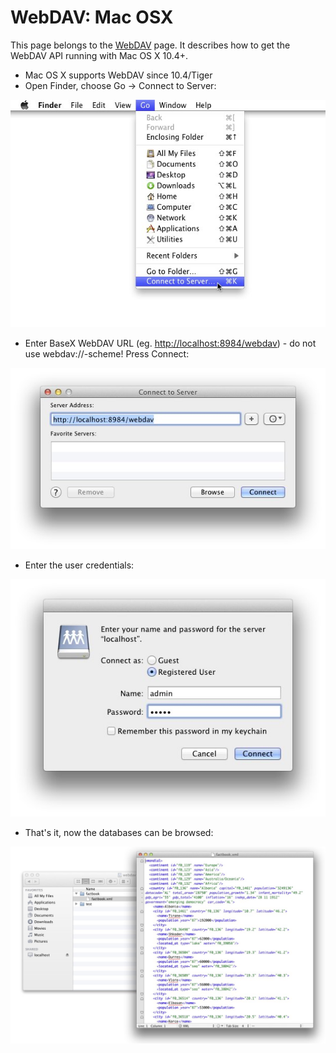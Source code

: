 
# WebDAV: Mac OSX
 


 
This page belongs to the [WebDAV](WebDAV.md) page. It describes how to get the WebDAV API running with Mac OS X 10.4+. 

  * Mac OS X supports WebDAV since 10.4/Tiger 
 * Open Finder, choose Go -> Connect to Server: 
 
![Webdav-osx-1.jpg](img/Webdav-osx-1.jpg)

  * Enter BaseX WebDAV URL (eg. [http://localhost:8984/webdav](http://localhost:8984/webdav)) - do not use webdav://-scheme! Press Connect: 
 
![Webdav-osx-2.jpg](img/Webdav-osx-2.jpg)

  * Enter the user credentials: 
 
![Webdav-osx-3.jpg](img/Webdav-osx-3.jpg)

  * That's it, now the databases can be browsed: 
 
![Webdav-osx-4.jpg](img/Webdav-osx-4.jpg)

